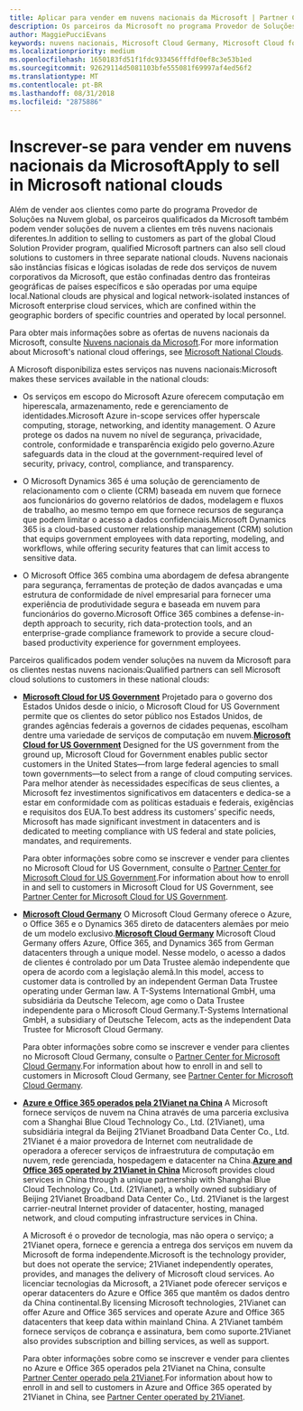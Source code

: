```yaml
---
title: Aplicar para vender em nuvens nacionais da Microsoft | Partner Center
description: Os parceiros da Microsoft no programa Provedor de Soluções na Nuvem podem vender aos clientes inscritos em nuvens nacionais com suporte.
author: MaggiePucciEvans
keywords: nuvens nacionais, Microsoft Cloud Germany, Microsoft Cloud for US Government, 21Vianet, Microsoft Cloud China
ms.localizationpriority: medium
ms.openlocfilehash: 1650183fd51f1fdc933456fffdf0ef8c3e53b1ed
ms.sourcegitcommit: 92629114d5081103bfe555081f69997af4ed56f2
ms.translationtype: MT
ms.contentlocale: pt-BR
ms.lasthandoff: 08/31/2018
ms.locfileid: "2875886"
---
```

# <a name="apply-to-sell-in-microsoft-national-clouds"></a><span data-ttu-id="e9101-104">Inscrever-se para vender em nuvens nacionais da Microsoft</span><span class="sxs-lookup"><span data-stu-id="e9101-104">Apply to sell in Microsoft national clouds</span></span>

<span data-ttu-id="e9101-105">Além de vender aos clientes como parte do programa Provedor de Soluções na Nuvem global, os parceiros qualificados da Microsoft também podem vender soluções de nuvem a clientes em três nuvens nacionais diferentes.</span><span class="sxs-lookup"><span data-stu-id="e9101-105">In addition to selling to customers as part of the global Cloud Solution Provider program, qualified Microsoft partners can also sell cloud solutions to customers in three separate national clouds.</span></span> <span data-ttu-id="e9101-106">Nuvens nacionais são instâncias físicas e lógicas isoladas de rede dos serviços de nuvem corporativos da Microsoft, que estão confinadas dentro das fronteiras geográficas de países específicos e são operadas por uma equipe local.</span><span class="sxs-lookup"><span data-stu-id="e9101-106">National clouds are physical and logical network-isolated instances of Microsoft enterprise cloud services, which are confined within the geographic borders of specific countries and operated by local personnel.</span></span> 

<span data-ttu-id="e9101-107">Para obter mais informações sobre as ofertas de nuvens nacionais da Microsoft, consulte [Nuvens nacionais da Microsoft](https://www.microsoft.com/trustcenter/cloudservices/nationalcloud).</span><span class="sxs-lookup"><span data-stu-id="e9101-107">For more information about Microsoft's national cloud offerings, see [Microsoft National Clouds](https://www.microsoft.com/trustcenter/cloudservices/nationalcloud).</span></span>

<span data-ttu-id="e9101-108">A Microsoft disponibiliza estes serviços nas nuvens nacionais:</span><span class="sxs-lookup"><span data-stu-id="e9101-108">Microsoft makes these services available in the national clouds:</span></span>

-   <span data-ttu-id="e9101-109">Os serviços em escopo do Microsoft Azure oferecem computação em hiperescala, armazenamento, rede e gerenciamento de identidades.</span><span class="sxs-lookup"><span data-stu-id="e9101-109">Microsoft Azure in-scope services offer hyperscale computing, storage, networking, and identity management.</span></span> <span data-ttu-id="e9101-110">O Azure protege os dados na nuvem no nível de segurança, privacidade, controle, conformidade e transparência exigido pelo governo.</span><span class="sxs-lookup"><span data-stu-id="e9101-110">Azure safeguards data in the cloud at the government-required level of security, privacy, control, compliance, and transparency.</span></span>

-   <span data-ttu-id="e9101-111">O Microsoft Dynamics 365 é uma solução de gerenciamento de relacionamento com o cliente (CRM) baseada em nuvem que fornece aos funcionários do governo relatórios de dados, modelagem e fluxos de trabalho, ao mesmo tempo em que fornece recursos de segurança que podem limitar o acesso a dados confidenciais.</span><span class="sxs-lookup"><span data-stu-id="e9101-111">Microsoft Dynamics 365 is a cloud-based customer relationship management (CRM) solution that equips government employees with data reporting, modeling, and workflows, while offering security features that can limit access to sensitive data.</span></span>

-   <span data-ttu-id="e9101-112">O Microsoft Office 365 combina uma abordagem de defesa abrangente para segurança, ferramentas de proteção de dados avançadas e uma estrutura de conformidade de nível empresarial para fornecer uma experiência de produtividade segura e baseada em nuvem para funcionários do governo.</span><span class="sxs-lookup"><span data-stu-id="e9101-112">Microsoft Office 365 combines a defense-in-depth approach to security, rich data-protection tools, and an enterprise-grade compliance framework to provide a secure cloud-based productivity experience for government employees.</span></span>

<span data-ttu-id="e9101-113">Parceiros qualificados podem vender soluções na nuvem da Microsoft para os clientes nestas nuvens nacionais:</span><span class="sxs-lookup"><span data-stu-id="e9101-113">Qualified partners can sell Microsoft cloud solutions to customers in these national clouds:</span></span>

-   <span data-ttu-id="e9101-114">[**Microsoft Cloud for US Government**](https://www.microsoft.com/trustcenter/cloudservices/nationalcloud#Microsoft_Cloud_for_US) Projetado para o governo dos Estados Unidos desde o início, o Microsoft Cloud for US Government permite que os clientes do setor público nos Estados Unidos, de grandes agências federais a governos de cidades pequenas, escolham dentre uma variedade de serviços de computação em nuvem.</span><span class="sxs-lookup"><span data-stu-id="e9101-114">[**Microsoft Cloud for US Government**](https://www.microsoft.com/trustcenter/cloudservices/nationalcloud#Microsoft_Cloud_for_US) Designed for the US government from the ground up, Microsoft Cloud for Government enables public sector customers in the United States—from large federal agencies to small town governments—to select from a range of cloud computing services.</span></span> <span data-ttu-id="e9101-115">Para melhor atender às necessidades específicas de seus clientes, a Microsoft fez investimentos significativos em datacenters e dedica-se a estar em conformidade com as políticas estaduais e federais, exigências e requisitos dos EUA.</span><span class="sxs-lookup"><span data-stu-id="e9101-115">To best address its customers’ specific needs, Microsoft has made significant investment in datacenters and is dedicated to meeting compliance with US federal and state policies, mandates, and requirements.</span></span> 

    <span data-ttu-id="e9101-116">Para obter informações sobre como se inscrever e vender para clientes no Microsoft Cloud for US Government, consulte o [Partner Center for Microsoft Cloud for US Government](partner-center-for-microsoft-us-govt-cloud.md).</span><span class="sxs-lookup"><span data-stu-id="e9101-116">For information about how to enroll in and sell to customers in Microsoft Cloud for US Government, see [Partner Center for Microsoft Cloud for US Government](partner-center-for-microsoft-us-govt-cloud.md).</span></span>

-   <span data-ttu-id="e9101-117">[**Microsoft Cloud Germany**](https://www.microsoft.com/trustcenter/cloudservices/nationalcloud#Microsoft_Cloud_Germany) O Microsoft Cloud Germany oferece o Azure, o Office 365 e o Dynamics 365 direto de datacenters alemães por meio de um modelo exclusivo.</span><span class="sxs-lookup"><span data-stu-id="e9101-117">[**Microsoft Cloud Germany**](https://www.microsoft.com/trustcenter/cloudservices/nationalcloud#Microsoft_Cloud_Germany) Microsoft Cloud Germany offers Azure, Office 365, and Dynamics 365 from German datacenters through a unique model.</span></span> <span data-ttu-id="e9101-118">Nesse modelo, o acesso a dados de clientes é controlado por um Data Trustee alemão independente que opera de acordo com a legislação alemã.</span><span class="sxs-lookup"><span data-stu-id="e9101-118">In this model, access to customer data is controlled by an independent German Data Trustee operating under German law.</span></span> <span data-ttu-id="e9101-119">A T-Systems International GmbH, uma subsidiária da Deutsche Telecom, age como o Data Trustee independente para o Microsoft Cloud Germany.</span><span class="sxs-lookup"><span data-stu-id="e9101-119">T-Systems International GmbH, a subsidiary of Deutsche Telecom, acts as the independent Data Trustee for Microsoft Cloud Germany.</span></span> 

    <span data-ttu-id="e9101-120">Para obter informações sobre como se inscrever e vender para clientes no Microsoft Cloud Germany, consulte o [Partner Center for Microsoft Cloud Germany](partner-center-for-microsoft-cloud-germany.md).</span><span class="sxs-lookup"><span data-stu-id="e9101-120">For information about how to enroll in and sell to customers in Microsoft Cloud Germany, see [Partner Center for Microsoft Cloud Germany](partner-center-for-microsoft-cloud-germany.md).</span></span> 
    
-   <span data-ttu-id="e9101-121">[**Azure e Office 365 operados pela 21Vianet na China**](https://www.microsoft.com/trustcenter/cloudservices/nationalcloud#Microsoft_Cloud_for_China) A Microsoft fornece serviços de nuvem na China através de uma parceria exclusiva com a Shanghai Blue Cloud Technology Co., Ltd. (21Vianet), uma subsidiária integral da Beijing 21Vianet Broadband Data Center Co., Ltd. 21Vianet é a maior provedora de Internet com neutralidade de operadora a oferecer serviços de infraestrutura de computação em nuvem, rede gerenciada, hospedagem e datacenter na China.</span><span class="sxs-lookup"><span data-stu-id="e9101-121">[**Azure and Office 365 operated by 21Vianet in China**](https://www.microsoft.com/trustcenter/cloudservices/nationalcloud#Microsoft_Cloud_for_China) Microsoft provides cloud services in China through a unique partnership with Shanghai Blue Cloud Technology Co., Ltd. (21Vianet), a wholly owned subsidiary of Beijing 21Vianet Broadband Data Center Co., Ltd. 21Vianet is the largest carrier-neutral Internet provider of datacenter, hosting, managed network, and cloud computing infrastructure services in China.</span></span> 

    <span data-ttu-id="e9101-122">A Microsoft é o provedor de tecnologia, mas não opera o serviço; a 21Vianet opera, fornece e gerencia a entrega dos serviços em nuvem da Microsoft de forma independente.</span><span class="sxs-lookup"><span data-stu-id="e9101-122">Microsoft is the technology provider, but does not operate the service; 21Vianet independently operates, provides, and manages the delivery of Microsoft cloud services.</span></span> <span data-ttu-id="e9101-123">Ao licenciar tecnologias da Microsoft, a 21Vianet pode oferecer serviços e operar datacenters do Azure e Office 365 que mantêm os dados dentro da China continental.</span><span class="sxs-lookup"><span data-stu-id="e9101-123">By licensing Microsoft technologies, 21Vianet can offer Azure and Office 365 services and operate Azure and Office 365 datacenters that keep data within mainland China.</span></span> <span data-ttu-id="e9101-124">A 21Vianet também fornece serviços de cobrança e assinatura, bem como suporte.</span><span class="sxs-lookup"><span data-stu-id="e9101-124">21Vianet also provides subscription and billing services, as well as support.</span></span>

    <span data-ttu-id="e9101-125">Para obter informações sobre como se inscrever e vender para clientes no Azure e Office 365 operados pela 21Vianet na China, consulte [Partner Center operado pela 21Vianet](https://msdn.microsoft.com/partner-china/index).</span><span class="sxs-lookup"><span data-stu-id="e9101-125">For information about how to enroll in and sell to customers in Azure and Office 365 operated by 21Vianet in China, see [Partner Center operated by 21Vianet](https://msdn.microsoft.com/partner-china/index).</span></span> 